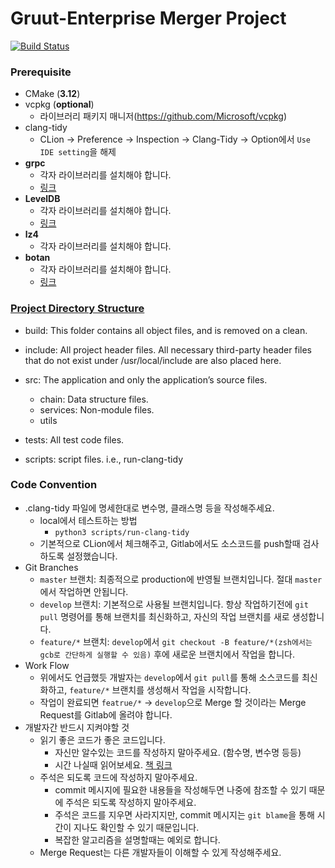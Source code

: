 # Gruut-Enterprise Merger Project
[![Build Status](https://travis-ci.com/gruut/enterprise-merger.svg?branch=develop)](https://travis-ci.com/gruut/enterprise-merger)

### Prerequisite
  - CMake (**3.12**)
  - vcpkg (**optional**)
    * 라이브러리 패키지 매니저(https://github.com/Microsoft/vcpkg)
  - clang-tidy
    * CLion -> Preference -> Inspection -> Clang-Tidy -> Option에서 `Use IDE setting`을 해제
  - **grpc**
    * 각자 라이브러리를 설치해야 합니다.
    * [링크](https://github.com/grpc/grpc)
  - **LevelDB**
    * 각자 라이브러리를 설치해야 합니다.
    * [링크](https://github.com/google/leveldb)
  - **lz4**
    * 각자 라이브러리를 설치해야 합니다.
  - **botan**
    * 각자 라이브러리를 설치해야 합니다.
    * [링크](https://github.com/randombit/botan)


### [Project Directory Structure](https://hiltmon.com/blog/2013/07/03/a-simple-c-plus-plus-project-structure/)
  - build: This folder contains all object files, and is removed on a clean.
  - include: All project header files. All necessary third-party header files that do not exist under /usr/local/include are also placed here.
  - src: The application and only the application’s source files.
    * chain: Data structure files.
    * services: Non-module files.
    * utils

  - tests: All test code files.
  - scripts: script files. i.e., run-clang-tidy 
  
### Code Convention
  - .clang-tidy 파일에 명세한대로 변수명, 클래스명 등을 작성해주세요. 
    * local에서 테스트하는 방법
       * `python3 scripts/run-clang-tidy`
    * 기본적으로 CLion에서 체크해주고, Gitlab에서도 소스코드를 push할때 검사하도록 설정했습니다.
  - Git Branches
    * `master` 브랜치: 최종적으로 production에 반영될 브랜치입니다. 절대 `master`에서 작업하면 안됩니다.
    * `develop` 브랜치: 기본적으로 사용될 브랜치입니다. 항상 작업하기전에 `git pull` 명령어를 통해 브랜치를 최신화하고, 자신의 작업 브랜치를 새로 생성합니다.
    * `feature/*` 브랜치: `develop`에서 `git checkout -B feature/*(zsh에서는 gcb로 간단하게 실행할 수 있음)` 후에 새로운 브랜치에서 작업을 합니다.
  - Work Flow
    * 위에서도 언급했듯 개발자는 `develop`에서 `git pull`를 통해 소스코드를 최신화하고, `feature/*` 브랜치를 생성해서 작업을 시작합니다.
    * 작업이 완료되면 `featrue/*` -> `develop`으로 Merge 할 것이라는 Merge Request를 Gitlab에 올려야 합니다.    
  - 개발자간 반드시 지켜야할 것
    * 읽기 좋은 코드가 좋은 코드입니다.
      * 자신만 알수있는 코드를 작성하지 말아주세요. (함수명, 변수명 등등) 
      * 시간 나실때 읽어보세요. [책 링크](http://www.yes24.com/24/goods/6692314?scode=032&OzSrank=1)  
    * 주석은 되도록 코드에 작성하지 말아주세요.
      * commit 메시지에 필요한 내용들을 작성해두면 나중에 참조할 수 있기 때문에 주석은 되도록 작성하지 말아주세요.
      * 주석은 코드를 지우면 사라지지만, commit 메시지는 `git blame`을 통해 시간이 지나도 확인할 수 있기 때문입니다. 
      * 복잡한 알고리즘을 설명할때는 예외로 합니다.
    * Merge Request는 다른 개발자들이 이해할 수 있게 작성해주세요.    
